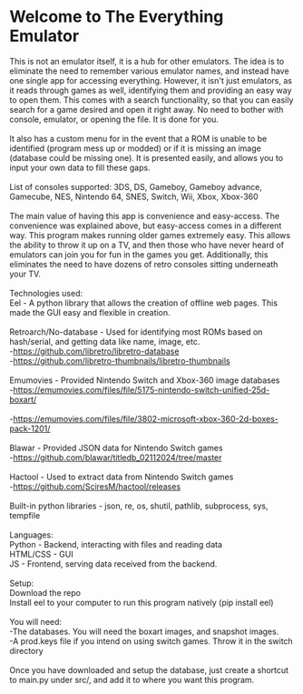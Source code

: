 # Welcome to The Everything Emulator
This is not an emulator itself, it is a hub for other emulators. The idea is to eliminate the need to remember various emulator names, and instead have one single app for accessing everything.
However, it isn't just emulators, as it reads through games as well, identifying them and providing an easy way to open them. This comes with a search functionality, so that you can easily search for a game desired and open it right away. No need to bother with console, emulator, or opening the file. It is done for you.
<br/><br/>
It also has a custom menu for in the event that a ROM is unable to be identified (program mess up or modded) or if it is missing an image (database could be missing one). It is presented easily, and allows you to input your own data to fill these gaps.
<br/><br/>
List of consoles supported: 3DS, DS, Gameboy, Gameboy advance, Gamecube, NES, Nintendo 64, SNES, Switch, Wii, Xbox, Xbox-360
<br/><br/>
The main value of having this app is convenience and easy-access. The convenience was explained above, but easy-access comes in a different way. This program makes running older games extremely easy. This allows the ability to throw it up on a TV, and then those who have never heard of emulators can join you for fun in the games you get. Additionally, this eliminates the need to have dozens of retro consoles sitting underneath your TV.
<br/><br/>
Technologies used:
<br/>Eel - A python library that allows the creation of offline web pages. This made the GUI easy and flexible in creation.
<br/><br/>
Retroarch/No-database - Used for identifying most ROMs based on hash/serial, and getting data like name, image, etc.
<br/> -https://github.com/libretro/libretro-database 
<br/> -https://github.com/libretro-thumbnails/libretro-thumbnails
<br/><br/>
Emumovies - Provided Nintendo Switch and Xbox-360 image databases
<br/> -https://emumovies.com/files/file/5175-nintendo-switch-unified-25d-boxart/	
<br/> -https://emumovies.com/files/file/3802-microsoft-xbox-360-2d-boxes-pack-1201/ 
<br/><br/>
Blawar - Provided JSON data for Nintendo Switch games
<br/> -https://github.com/blawar/titledb_02112024/tree/master 
<br/><br/>
Hactool - Used to extract data from Nintendo Switch games
<br/> -https://github.com/SciresM/hactool/releases 
<br/><br/>
Built-in python libraries - json, re, os, shutil, pathlib, subprocess, sys, tempfile
<br/><br/>
Languages:
<br/> Python - Backend, interacting with files and reading data
<br/> HTML/CSS - GUI 
<br/> JS - Frontend, serving data received from the backend. 
<br/><br/>
Setup:
<br/> Download the repo
<br/> Install eel to your computer to run this program natively (pip install eel)
<br/><br/>
You will need:
<br/> -The databases. You will need the boxart images, and snapshot images.
<br/> -A prod.keys file if you intend on using switch games. Throw it in the switch directory
<br/><br/>
Once you have downloaded and setup the database, just create a shortcut to main.py under src/, and add it to where you want this program.
